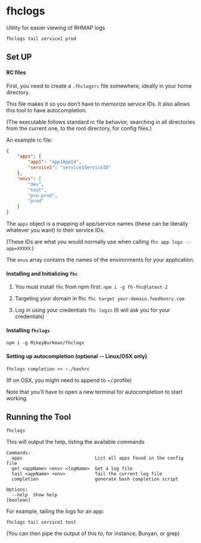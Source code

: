 # fhclogs
Utility for easier viewing of RHMAP logs

`fhclogs tail service1 prod`

## Set UP

#### RC files
First, you need to create a `.fhclogsrc` file somewhere, ideally in your home directory. 

This file makes it so you don't have to memorize service IDs. It also allows this tool to have autocompletion.

(The executable follows standard rc file behavior, searching in all directories from the current one, to the root directory, for config files.)

An example rc file:
```json
{
    "apps": {
        "app1": "app1AppId",
        "service1": "service1ServiceID"
    },
    "envs": [
        "dev",
        "test",
        "pre-prod",
        "prod"
    ]
}
```
The `apps` object is a mapping of app/service names (these can be literally whatever you want) to their service IDs. 

(These IDs are what you would normally use when calling `fhc app logs --app=XXXXX`.)

The `envs` array contains the names of the environments for your application.

#### Installing and Initializing `fhc`
1. You must install `fhc` from npm first:
`npm i -g fh-fhc@latest-2`

2. Targeting your domain in fhc
`fhc target your-domain.feedhenry.com`

3. Log in using your credentials
`fhc login`
(It will ask you for your credentials)

#### Installing `fhclogs`
`npm i -g MikeyBurkman/fhclogs`

#### Setting up autocompletion (optional -- Linux/OSX only)
`fhclogs completion >> ~./bashrc`

(If on OSX, you might need to append to ~/.profile)

Note that you'll have to open a new terminal for autocompletion to start working.

## Running the Tool
`fhclogs`

This will output the help, listing the available commands
```
Commands:
  apps                           List all apps found in the config file
  get <appName> <env> <logName>  Get a log file
  tail <appName> <env>           Tail the current log file
  completion                     generate bash completion script

Options:
  --help  Show help                                                    [boolean]
```

For example, tailing the logs for an app:

`fhclogs tail service1 test`

(You can then pipe the output of this to, for instance, Bunyan, or grep)
